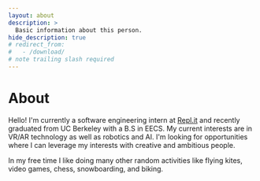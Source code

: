 ```yaml
---
layout: about
description: >
  Basic information about this person.
hide_description: true
# redirect_from:
#   - /download/
# note trailing slash required
---
```


# About

Hello! I'm currently a software engineering intern at [Repl.it](https://repl.it/) and recently graduated from UC Berkeley with a B.S in EECS. My current interests are in VR/AR technology as well as robotics and AI. I'm looking for opportunities where I can leverage my interests with creative and ambitious people.

In my free time I like doing many other random activities like flying kites, video games, chess, snowboarding, and biking.
